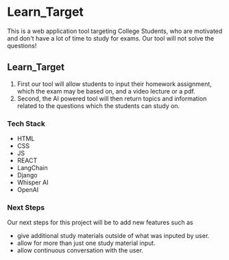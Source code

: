 # Learn_Target
This is a web application tool targeting College Students, who are motivated and don't have a lot of time to study for exams. Our tool will not solve the questions!
## Learn_Target
1. First our tool will allow students to input their homework assignment, which the exam may be based on, and a video lecture or a pdf.
2. Second, the AI powered tool will then return topics and information related to the questions which the students can study on.

### Tech Stack
- HTML
- CSS
- JS
- REACT
- LangChain
- Django
- Whisper AI
- OpenAI

### Next Steps
Our next steps for this project will be to add new features such as 
- give additional study materials outside of what was inputed by user.
- allow for more than just one study material input.
- allow continuous conversation with the user.
